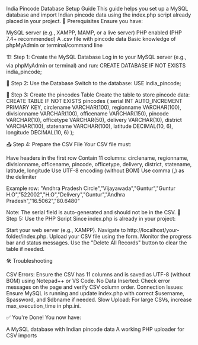 India Pincode Database Setup Guide
This guide helps you set up a MySQL database and import Indian pincode data using the index.php script already placed in your project.
🧰 Prerequisites
Ensure you have:

MySQL server (e.g., XAMPP, MAMP, or a live server)
PHP enabled (PHP 7.4+ recommended)
A .csv file with pincode data
Basic knowledge of phpMyAdmin or terminal/command line

🏗️ Step 1: Create the MySQL Database
Log in to your MySQL server (e.g., via phpMyAdmin or terminal) and run:
CREATE DATABASE IF NOT EXISTS india_pincode;

📂 Step 2: Use the Database
Switch to the database:
USE india_pincode;

🧱 Step 3: Create the pincodes Table
Create the table to store pincode data:
CREATE TABLE IF NOT EXISTS pincodes (
    serial INT AUTO_INCREMENT PRIMARY KEY,
    circlename VARCHAR(100),
    regionname VARCHAR(100),
    divisionname VARCHAR(100),
    officename VARCHAR(150),
    pincode VARCHAR(10),
    officetype VARCHAR(50),
    delivery VARCHAR(10),
    district VARCHAR(100),
    statename VARCHAR(100),
    latitude DECIMAL(10, 6),
    longitude DECIMAL(10, 6)
);

📤 Step 4: Prepare the CSV File
Your CSV file must:

Have headers in the first row
Contain 11 columns: circlename, regionname, divisionname, officename, pincode, officetype, delivery, district, statename, latitude, longitude
Use UTF-8 encoding (without BOM)
Use comma (,) as the delimiter

Example row:
"Andhra Pradesh Circle","Vijayawada","Guntur","Guntur H.O","522002","H.O","Delivery","Guntur","Andhra Pradesh","16.5062","80.6480"

Note: The serial field is auto-generated and should not be in the CSV.
🚀 Step 5: Use the PHP Script
Since index.php is already in your project:

Start your web server (e.g., XAMPP).
Navigate to http://localhost/your-folder/index.php.
Upload your CSV file using the form.
Monitor the progress bar and status messages.
Use the "Delete All Records" button to clear the table if needed.

🛠 Troubleshooting

CSV Errors: Ensure the CSV has 11 columns and is saved as UTF-8 (without BOM) using Notepad++ or VS Code.
No Data Inserted: Check error messages on the page and verify CSV column order.
Connection Issues: Ensure MySQL is running and update index.php with correct $username, $password, and $dbname if needed.
Slow Upload: For large CSVs, increase max_execution_time in php.ini.

✅ You're Done!
You now have:

A MySQL database with Indian pincode data
A working PHP uploader for CSV imports

